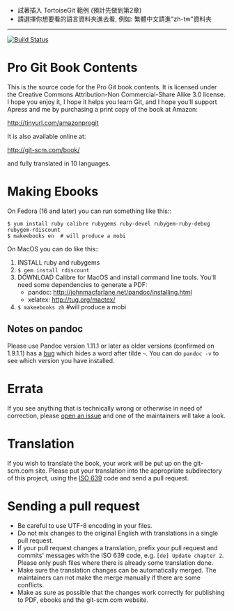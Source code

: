 
* 試著插入 TortoiseGit 範例 (預計先做到第2章)
* 請選擇你想要看的語言資料夾進去看, 例如: 繁體中文請進"zh-tw"資料夾

----

[![Build Status](https://secure.travis-ci.org/progit/progit.png?branch=master)](https://travis-ci.org/progit/progit)

# Pro Git Book Contents

This is the source code for the Pro Git book contents.  It is licensed under
the Creative Commons Attribution-Non Commercial-Share Alike 3.0 license.  I
hope you enjoy it, I hope it helps you learn Git, and I hope you'll support
Apress and me by purchasing a print copy of the book at Amazon:

http://tinyurl.com/amazonprogit

It is also available online at:

http://git-scm.com/book/

and fully translated in 10 languages.

# Making Ebooks

On Fedora (16 and later) you can run something like this::

    $ yum install ruby calibre rubygems ruby-devel rubygem-ruby-debug rubygem-rdiscount
    $ makeebooks en  # will produce a mobi

On MacOS you can do like this::
	
1. INSTALL ruby and rubygems
2. `$ gem install rdiscount`
3. DOWNLOAD Calibre for MacOS and install command line tools. You'll need some dependencies to generate a PDF:
    * pandoc: http://johnmacfarlane.net/pandoc/installing.html
    * xelatex: http://tug.org/mactex/
4. `$ makeebooks zh` #will produce a mobi

## Notes on pandoc

Please use Pandoc version 1.11.1 or later as older versions (confirmed on 1.9.1.1) has a [bug](https://github.com/jgm/pandoc/issues/964) which hides a word after tilde `~`.  You can do `pandoc -v` to see which version you have installed.

# Errata

If you see anything that is technically wrong or otherwise in need of
correction, please [open an issue](https://github.com/progit/progit/issues/new) and one of the maintainers will take a look.


# Translation

If you wish to translate the book, your work will be put up on the 
git-scm.com site.  Please put your translation into the appropriate
subdirectory of this project, using the 
[ISO 639](http://en.wikipedia.org/wiki/List_of_ISO_639-1_codes) code 
and send a pull request.

# Sending a pull request

* Be careful to use UTF-8 encoding in your files.
* Do not mix changes to the original English with translations in a single pull request.
* If your pull request changes a translation, prefix your pull request and commits' messages with the ISO 639 code, e.g. `[de] Update chapter 2`. Please only push files where there is already some translation done.
* Make sure the translation changes can be automatically merged. The maintainers can not make the merge manually if there are some conflicts.
* Make as sure as possible that the changes work correctly for publishing to PDF, ebooks and the git-scm.com website.
